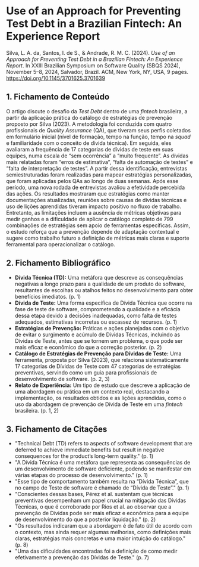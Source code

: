# Use of an Approach for Preventing Test Debt in a Brazilian Fintech: An Experience Report

Silva, L. A. da, Santos, I. de S., & Andrade, R. M. C. (2024). *Use of an Approach for Preventing Test Debt in a Brazilian Fintech: An Experience Report*. In XXIII Brazilian Symposium on Software Quality (SBQS 2024), November 5–8, 2024, Salvador, Brazil. ACM, New York, NY, USA, 9 pages. <https://doi.org/10.1145/3701625.3701639>

## 1. Fichamento de Conteúdo

O artigo discute o desafio da *Test Debt* dentro de uma *fintech* brasileira, a partir da aplicação prática do catálogo de estratégias de prevenção proposto por Silva (2023). A metodologia foi conduzida com quatro profissionais de *Quality Assurance* (QA), que tiveram seus perfis coletados em formulário inicial (nível de formação, tempo na função, tempo na *squad* e familiaridade com o conceito de dívida técnica). Em seguida, eles avaliaram a frequência de 17 categorias de dívidas de teste em suas equipes, numa escala de “sem ocorrência” a “muito frequente”. As dívidas mais relatadas foram “erros de estimativa”, “falta de automação de testes” e “falta de interpretação de testes”. A partir dessa identificação, entrevistas semiestruturadas foram realizadas para mapear estratégias personalizadas, que foram aplicadas pelos QAs ao longo de duas semanas. Após esse período, uma nova rodada de entrevistas avaliou a efetividade percebida das ações. Os resultados mostraram que estratégias como manter documentações atualizadas, reuniões sobre causas de dívidas técnicas e uso de lições aprendidas tiveram impacto positivo no fluxo de trabalho. Entretanto, as limitações incluem a ausência de métricas objetivas para medir ganhos e a dificuldade de aplicar o catálogo completo de 799 combinações de estratégias sem apoio de ferramentas específicas. Assim, o estudo reforça que a prevenção depende de adaptação contextual e sugere como trabalho futuro a definição de métricas mais claras e suporte ferramental para operacionalizar o catálogo.

## 2. Fichamento Bibliográfico

* **Dívida Técnica (TD):** Uma metáfora que descreve as consequências negativas a longo prazo para a qualidade de um produto de software, resultantes de escolhas ou atalhos feitos no desenvolvimento para obter benefícios imediatos. (p. 1)
* **Dívida de Teste:** Uma forma específica de Dívida Técnica que ocorre na fase de teste de software, comprometendo a qualidade e a eficácia dessa etapa devido a decisões inadequadas, como falta de testes adequados, estimativas incorretas ou escassez de recursos. (p. 1)
* **Estratégias de Prevenção:** Práticas e ações planejadas com o objetivo de evitar o surgimento e acúmulo de Dívidas Técnicas, incluindo as Dívidas de Teste, antes que se tornem um problema, o que pode ser mais eficaz e econômico do que a correção posterior. (p. 2)
* **Catálogo de Estratégias de Prevenção para Dívidas de Teste:** Uma ferramenta, proposta por Silva (2023), que relaciona sistematicamente 17 categorias de Dívidas de Teste com 47 categorias de estratégias preventivas, servindo como um guia para profissionais de desenvolvimento de software. (p. 2, 3)
* **Relato de Experiência:** Um tipo de estudo que descreve a aplicação de uma abordagem ou prática em um contexto real, destacando a implementação, os resultados obtidos e as lições aprendidas, como o uso da abordagem de prevenção de Dívida de Teste em uma *fintech* brasileira. (p. 1, 2)

## 3. Fichamento de Citações

* "Technical Debt (TD) refers to aspects of software development that are deferred to achieve immediate benefits but result in negative consequences for the product’s long-term quality." (p. 1)
* "A Dívida Técnica é uma metáfora que representa as consequências de um desenvolvimento de software deficiente, podendo se manifestar em várias etapas do processo de desenvolvimento." (p. 1)
* "Esse tipo de comportamento também resulta na “Dívida Técnica”, que no campo de Teste de software é chamado de “Dívida de Teste”." (p. 1)
* "Conscientes dessas bases, Pérez et al. sustentam que técnicas preventivas desempenham um papel crucial na mitigação das Dívidas Técnicas, o que é corroborado por Rios et al. ao observar que a prevenção de Dívidas pode ser mais eficaz e econômica para a equipe de desenvolvimento do que a posterior liquidação." (p. 2)
* "Os resultados indicaram que a abordagem é de fato útil de acordo com o contexto, mas ainda requer algumas melhorias, como definições mais claras, estratégias mais concretas e uma maior intuição do catálogo." (p. 8)
* "Uma das dificuldades encontradas foi a definição de como medir efetivamente a prevenção das Dívidas de Teste." (p. 7)
